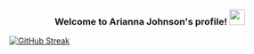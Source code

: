 <h3 align="center">
  Welcome to Arianna Johnson's profile!
  <img src="https://media.giphy.com/media/hvRJCLFzcasrR4ia7z/giphy.gif" width="28">
</h3>

[![GitHub Streak](https://github-readme-streak-stats.herokuapp.com/?user=ariannalillie&theme=gotham)](https://git.io/streak-stats)



